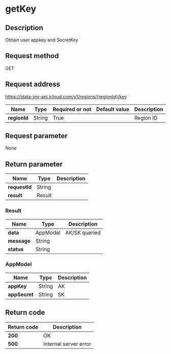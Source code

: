 # getKey


## Description
Obtain user appkey and SecretKey

## Request method
GET

## Request address
https://idata-jmr-api.jcloud.com/v1/regions/{regionId}/key

|Name|Type|Required or not|Default value|Description|
|---|---|---|---|---|
|**regionId**|String|True||Region ID|

## Request parameter
None


## Return parameter
|Name|Type|Description|
|---|---|---|
|**requestId**|String||
|**result**|Result||


### <a name="Result">Result</a>
|Name|Type|Description|
|---|---|---|
|**data**|AppModel|AK/SK queried|
|**message**|String||
|**status**|String||
### <a name="AppModel">AppModel</a>
|Name|Type|Description|
|---|---|---|
|**appKey**|String|AK|
|**appSecret**|String|SK|

## Return code
|Return code|Description|
|---|---|
|**200**|OK|
|**500**|Internal server error|
